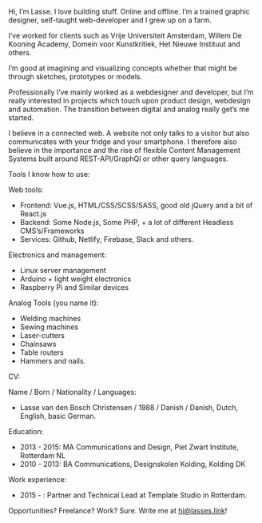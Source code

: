 <span class="hideMobile">Hi,</span>
I’m <span data-target="lasse">Lasse</span>. I love building stuff. Online and offline. I’m a trained graphic designer, self-taught web-developer and I grew up on a <span data-target="farm">farm</span>.

I’ve worked for clients such as <span data-target="connectit">Vrije Universiteit Amsterdam</span>, Willem De Kooning Academy, <span data-target="editthispost">Domein voor Kunstkritiek</span>, <span data-target="pop">Het Nieuwe Instituut</span> and <span data-target="sander">others</span>.


<!-- Strong communication with clients and colleagues is super important to me; it allows for a smooth process and a varied working environment. -->

I’m good at imagining and visualizing concepts whether that might be through <span data-target="sketch">sketches, prototypes or models</span>.

Professionally I’ve mainly worked as a webdesigner and developer, but I’m really interested in projects which touch upon product design, webdesign and automation. The transition between <span data-target="automation">digital and analog</span> really get’s me started.

I believe in <span data-target="connected">a connected web</span>. A website not only talks to a visitor but also communicates with your fridge and your smartphone. I therefore also believe in the importance and the rise of flexible Content Management Systems built around <span data-target="query">REST-API/GraphQl</span> or other query languages.

<div class="smalltext">
Tools I know how to use:

Web tools:
* Frontend: Vue.js, HTML/CSS/SCSS/SASS, good old jQuery and a bit of React.js
* Backend: Some Node.js, Some PHP, + a lot of different Headless CMS’s/Frameworks
* Services: Github, Netlify, Firebase, Slack and others.

Electronics and management:
* Linux server management
* Arduino + light weight electronics
* Raspberry Pi and Similar devices

Analog Tools (you name it):
* Welding machines
* Sewing machines
* Laser-cutters
* Chainsaws
* Table routers
* Hammers and nails.

CV:

Name / Born / Nationality / Languages:
* Lasse van den Bosch Christensen / 1988 / Danish / Danish, Dutch, English, basic German.

Education:
* 2013 - 2015: MA Communications and Design, Piet Zwart Institute, Rotterdam NL
* 2010 - 2013: BA Communications, Designskolen Kolding, Kolding DK

Work experience:
* 2015 - : Partner and Technical Lead at Template Studio in Rotterdam.

</div>
<footer>
Opportunities? Freelance? Work? Sure. Write me at <a href='mailto:hi@lasses.link' target='_top'>hi@lasses.link</a>!
</footer>
